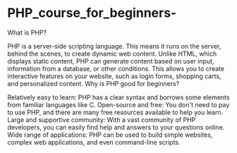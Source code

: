 # PHP_course_for_beginners-
What is PHP?

PHP is a server-side scripting language. This means it runs on the server, behind the scenes, to create dynamic web content.
Unlike HTML, which displays static content, PHP can generate content based on user input, information from a database, or other conditions.
This allows you to create interactive features on your website, such as login forms, shopping carts, and personalized content.
Why is PHP good for beginners?

Relatively easy to learn: PHP has a clear syntax and borrows some elements from familiar languages like C.
Open-source and free: You don't need to pay to use PHP, and there are many free resources available to help you learn.
Large and supportive community: With a vast community of PHP developers, you can easily find help and answers to your questions online.
Wide range of applications: PHP can be used to build simple websites, complex web applications, and even command-line scripts.
